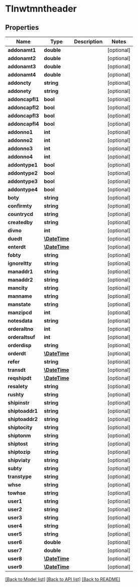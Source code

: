 # TInwtmntheader

## Properties
Name | Type | Description | Notes
------------ | ------------- | ------------- | -------------
**addonamt1** | **double** |  | [optional] 
**addonamt2** | **double** |  | [optional] 
**addonamt3** | **double** |  | [optional] 
**addonamt4** | **double** |  | [optional] 
**addoncty** | **string** |  | [optional] 
**addonety** | **string** |  | [optional] 
**addoncapfl1** | **bool** |  | [optional] 
**addoncapfl2** | **bool** |  | [optional] 
**addoncapfl3** | **bool** |  | [optional] 
**addoncapfl4** | **bool** |  | [optional] 
**addonno1** | **int** |  | [optional] 
**addonno2** | **int** |  | [optional] 
**addonno3** | **int** |  | [optional] 
**addonno4** | **int** |  | [optional] 
**addontype1** | **bool** |  | [optional] 
**addontype2** | **bool** |  | [optional] 
**addontype3** | **bool** |  | [optional] 
**addontype4** | **bool** |  | [optional] 
**boty** | **string** |  | [optional] 
**confirmty** | **string** |  | [optional] 
**countrycd** | **string** |  | [optional] 
**createdby** | **string** |  | [optional] 
**divno** | **int** |  | [optional] 
**duedt** | [**\DateTime**](\DateTime.md) |  | [optional] 
**enterdt** | [**\DateTime**](\DateTime.md) |  | [optional] 
**fobty** | **string** |  | [optional] 
**ignoreltty** | **string** |  | [optional] 
**manaddr1** | **string** |  | [optional] 
**manaddr2** | **string** |  | [optional] 
**mancity** | **string** |  | [optional] 
**manname** | **string** |  | [optional] 
**manstate** | **string** |  | [optional] 
**manzipcd** | **int** |  | [optional] 
**notesdata** | **string** |  | [optional] 
**orderaltno** | **int** |  | [optional] 
**orderaltsuf** | **int** |  | [optional] 
**orderdisp** | **string** |  | [optional] 
**orderdt** | [**\DateTime**](\DateTime.md) |  | [optional] 
**refer** | **string** |  | [optional] 
**transdt** | [**\DateTime**](\DateTime.md) |  | [optional] 
**reqshipdt** | [**\DateTime**](\DateTime.md) |  | [optional] 
**resalety** | **string** |  | [optional] 
**rushty** | **string** |  | [optional] 
**shipinstr** | **string** |  | [optional] 
**shiptoaddr1** | **string** |  | [optional] 
**shiptoaddr2** | **string** |  | [optional] 
**shiptocity** | **string** |  | [optional] 
**shiptonm** | **string** |  | [optional] 
**shiptost** | **string** |  | [optional] 
**shiptozip** | **string** |  | [optional] 
**shipviaty** | **string** |  | [optional] 
**subty** | **string** |  | [optional] 
**transtype** | **string** |  | [optional] 
**whse** | **string** |  | [optional] 
**towhse** | **string** |  | [optional] 
**user1** | **string** |  | [optional] 
**user2** | **string** |  | [optional] 
**user3** | **string** |  | [optional] 
**user4** | **string** |  | [optional] 
**user5** | **string** |  | [optional] 
**user6** | **double** |  | [optional] 
**user7** | **double** |  | [optional] 
**user8** | [**\DateTime**](\DateTime.md) |  | [optional] 
**user9** | [**\DateTime**](\DateTime.md) |  | [optional] 

[[Back to Model list]](../README.md#documentation-for-models) [[Back to API list]](../README.md#documentation-for-api-endpoints) [[Back to README]](../README.md)


